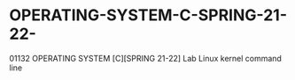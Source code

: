 # OPERATING-SYSTEM-C-SPRING-21-22-
01132 OPERATING SYSTEM [C][SPRING 21-22] Lab Linux kernel command line
